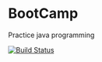 # BootCamp
Practice java programming

[![Build Status](https://travis-ci.org/SwathiAR/BootCamp.svg?branch=master)](https://travis-ci.org/SwathiAR/BootCamp)
